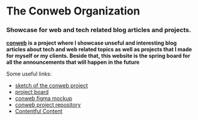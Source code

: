 # The Conweb Organization
### Showcase for web and tech related blog articles and projects.

**<a href="https://conweb.tech" target="_blank" rel="noreferrer">conweb</a> is a project where I showcase unseful and interesting blog articles about tech and web related topics as well as  projects  that I made for myself or my clients.
Beside that, this website is the spring board for all the announcements that will happen in the future**

Some useful links:

- <a href="https://drive.google.com/file/d/1LZh6Aw0oVw3RT1lRBq8K0SUQi_tKS5M4/view?usp=sharing" target="_blank">sketch of the conweb project</a>
- <a href="https://github.com/orgs/The-Conweb-Organization/projects/1" target="_blank">project board</a>
- <a href="https://www.figma.com/file/vwgfzPmHoXaE4MmveNkLYX/Conweb-Organization?node-id=1%3A14" target="_blank">conweb figma mockup</a>
- <a href="https://github.com/The-Conweb-Organization/conweb" target="_blank">conweb project repository</a>
- <a href="https://app.contentful.com/spaces/o5bwatutvnpa/entries?id=PCkzllzyG2FhJeDe&contentTypeId=post&order.fieldId=updatedAt&order.direction=descending&displayedFieldIds=contentType&displayedFieldIds=updatedAt&displayedFieldIds=author&folderId=xWBO9yLbc3I1FOdv&page=1">Contentful Content</a>
